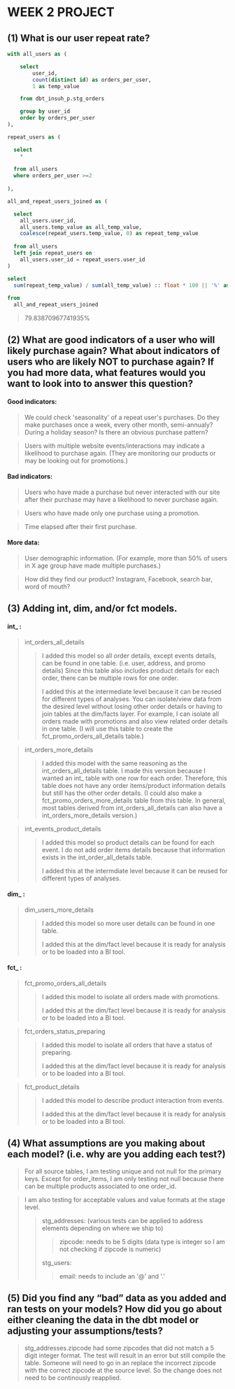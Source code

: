 # WEEK 2 PROJECT

## (1) What is our user repeat rate?

```sql
with all_users as (

    select 
        user_id,
        count(distinct id) as orders_per_user,
        1 as temp_value

    from dbt_insuh_p.stg_orders

    group by user_id
    order by orders_per_user
),

repeat_users as (

  select 
    *
    
  from all_users
  where orders_per_user >=2
  
),

all_and_repeat_users_joined as (

  select 
    all_users.user_id,
    all_users.temp_value as all_temp_value,
    coalesce(repeat_users.temp_value, 0) as repeat_temp_value
    
  from all_users
  left join repeat_users on
    all_users.user_id = repeat_users.user_id
)

select 
  sum(repeat_temp_value) / sum(all_temp_value) :: float * 100 || '%' as repeat_rate
  
from
  all_and_repeat_users_joined
```
> 79.83870967741935%

## (2) What are good indicators of a user who will likely purchase again? What about indicators of users who are likely NOT to purchase again? If you had more data, what features would you want to look into to answer this question?

#### Good indicators:
> We could check 'seasonality' of a repeat user's purchases. Do they make purchases once a week, every other month, semi-annualy? During a holiday season? Is there an obvious purchase pattern? 

> Users with multiple website events/interactions may indicate a likelihood to purchase again. (They are monitoring our products or may be looking out for promotions.)

#### Bad indicators:
> Users who have made a purchase but never interacted with our site after their purchase may have a likelihood to never purchase again.

> Users who have made only one purchase using a promotion.

> Time elapsed after their first purchase.

#### More data:
> User demographic information. (For example, more than 50% of users in X age group have made multiple purchases.)

> How did they find our product? Instagram, Facebook, search bar, word of mouth?


## (3) Adding int, dim, and/or fct models.

#### int_ :
> int_orders_all_details
>> I added this model so all order details, except events details, can be found in one table. (i.e. user, address, and promo details) Since this table also includes product details for each order, there can be multiple rows for one order.
>>
>> I added this at the intermediate level because it can be reused for different types of analyses. You can isolate/view data from the desired level without losing other order details or having to join tables at the dim/facts layer. For example, I can isolate all orders made with promotions and also view related order details in one table. (I will use this table to create the fct_promo_orders_all_details table.)

> int_orders_more_details
>> I added this model with the same reasoning as the int_orders_all_details table. I made this version because I wanted an int_ table with one row for each order. Therefore, this table does not have any order items/product information details but still has the other order details. (I could also make a fct_promo_orders_more_details table from this table. In general, most tables derived from int_orders_all_details can also have a int_orders_more_details version.)

> int_events_product_details
>> I added this model so product details can be found for each event. I do not add order items details because that information exists in the int_order_all_details table.
>>
>> I added this at the intermdiate level because it can be reused for different types of analyses.

#### dim_ :
> dim_users_more_details
>
>> I added this model so more user details can be found in one table. 
>>
>> I added this at the dim/fact level because it is ready for analysis or to be loaded into a BI tool.

#### fct_ :
> fct_promo_orders_all_details
>
>> I added this model to isolate all orders made with promotions.
>>
>> I added this at the dim/fact level because it is ready for analysis or to be loaded into a BI tool.

> fct_orders_status_preparing
>
>> I added this model to isolate all orders that have a status of preparing.
>>
>> I added this at the dim/fact level because it is ready for analysis or to be loaded into a BI tool.

> fct_product_details
>
>> I added this model to describe product interaction from events. 
>>
>> I added this at the dim/fact level because it is ready for analysis or to be loaded into a BI tool.

## (4) What assumptions are you making about each model? (i.e. why are you adding each test?)

> For all source tables, I am testing unique and not null for the primary keys. Except for order_items, I am only testing not null because there can be multiple products associated to one order_id.

> I am also testing for acceptable values and value formats at the stage level. 
>> stg_addresses: (various tests can be applied to address elements depending on where we ship to)
>>> zipcode: needs to be 5 digits (data type is integer so I am not checking if zipcode is numeric)
>>
>> stg_users:
>>> email:  needs to include an '@' and '.'


## (5) Did you find any “bad” data as you added and ran tests on your models? How did you go about either cleaning the data in the dbt model or adjusting your assumptions/tests?

> stg_addresses.zipcode had some zipcodes that did not match a 5 digit integer format. The test will result in an error but still compile the table. Someone will need to go in an replace the incorrect zipcode with the correct zipcode at the source level. So the change does not need to be continously reapplied.